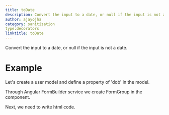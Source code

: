 ```yaml
---
title: toDate
description: Convert the input to a date, or null if the input is not a date.
author: ajayojha
category: sanitization
type:decorators
linktitle: toDate
---
```


<div class="title-bar"><p>Convert the input to a date, or null if the input is not a date.</p></div>

# Example  
Let's create a user model and define a property of 'dob' in the model.
<div component="app-code" key="toDate-add-model"></div> 

Through Angular FormBuilder service we create FormGroup in the component.

<div component="app-code" key="toDate-add-component"></div> 
Next, we need to write html code.
<div component="app-code" key="toDate-add-html"></div> 
<div component="app-example-runner" ref-component="app-toDate-add"></div>
